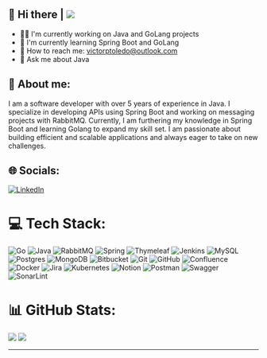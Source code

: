 ## 👋 Hi there | [![](https://visitcount.itsvg.in/api?id=victorptoledo&icon=0&color=10)](https://visitcount.itsvg.in)

* 👨‍💻 I'm currently working on Java and GoLang projects
* 🌱 I'm currently learning Spring Boot and GoLang
* 📩 How to reach me: victorptoledo@outlook.com
* 💬 Ask me about Java

## 💫 About me:
I am a software developer with over 5 years of experience in Java. I specialize in developing APIs using Spring Boot and working on messaging projects with RabbitMQ. Currently, I am furthering my knowledge in Spring Boot and learning Golang to expand my skill set. I am passionate about building efficient and scalable applications and always eager to take on new challenges.


## 🌐 Socials:
[![LinkedIn](https://img.shields.io/badge/LinkedIn-%230077B5.svg?logo=linkedin&logoColor=white)](https://linkedin.com/in/https://www.linkedin.com/in/victor-toledo-dev/) 

# 💻 Tech Stack:
![Go](https://img.shields.io/badge/go-%2300ADD8.svg?style=for-the-badge&logo=go&logoColor=white) ![Java](https://img.shields.io/badge/java-%23ED8B00.svg?style=for-the-badge&logo=openjdk&logoColor=white) ![RabbitMQ](https://img.shields.io/badge/rabbitmq-FF6600?style=for-the-badge&logo=rabbitmq&logoColor=white) ![Spring](https://img.shields.io/badge/spring-%236DB33F.svg?style=for-the-badge&logo=spring&logoColor=white) ![Thymeleaf](https://img.shields.io/badge/Thymeleaf-%23005C0F.svg?style=for-the-badge&logo=Thymeleaf&logoColor=white) ![Jenkins](https://img.shields.io/badge/jenkins-%232C5263.svg?style=for-the-badge&logo=jenkins&logoColor=white) ![MySQL](https://img.shields.io/badge/mysql-4479A1.svg?style=for-the-badge&logo=mysql&logoColor=white) ![Postgres](https://img.shields.io/badge/postgres-%23316192.svg?style=for-the-badge&logo=postgresql&logoColor=white) ![MongoDB](https://img.shields.io/badge/MongoDB-%234ea94b.svg?style=for-the-badge&logo=mongodb&logoColor=white) ![Bitbucket](https://img.shields.io/badge/bitbucket-%230047B3.svg?style=for-the-badge&logo=bitbucket&logoColor=white) ![Git](https://img.shields.io/badge/git-%23F05033.svg?style=for-the-badge&logo=git&logoColor=white) ![GitHub](https://img.shields.io/badge/github-%23121011.svg?style=for-the-badge&logo=github&logoColor=white) ![Confluence](https://img.shields.io/badge/confluence-%23172BF4.svg?style=for-the-badge&logo=confluence&logoColor=white) ![Docker](https://img.shields.io/badge/docker-%230db7ed.svg?style=for-the-badge&logo=docker&logoColor=white) ![Jira](https://img.shields.io/badge/jira-%230A0FFF.svg?style=for-the-badge&logo=jira&logoColor=white) ![Kubernetes](https://img.shields.io/badge/kubernetes-%23326ce5.svg?style=for-the-badge&logo=kubernetes&logoColor=white) ![Notion](https://img.shields.io/badge/Notion-%23000000.svg?style=for-the-badge&logo=notion&logoColor=white) ![Postman](https://img.shields.io/badge/Postman-FF6C37?style=for-the-badge&logo=postman&logoColor=white) ![Swagger](https://img.shields.io/badge/-Swagger-%23Clojure?style=for-the-badge&logo=swagger&logoColor=white) ![SonarLint](https://img.shields.io/badge/SonarLint-CB2029?style=for-the-badge&logo=SONARLINT&logoColor=white)
# 📊 GitHub Stats:
![](https://github-readme-stats.vercel.app/api?username=victorptoledo&theme=gruvbox&hide_border=false&include_all_commits=true&count_private=false)
![](https://github-readme-stats.vercel.app/api/top-langs/?username=victorptoledo&theme=gruvbox&hide_border=false&include_all_commits=true&count_private=false&layout=compact)
<!-- ![](https://github-readme-streak-stats.herokuapp.com/?user=victorptoledo&theme=gruvbox&hide_border=false) -->


<!-- ### 🔝 Top Contributed Repo
![](https://github-contributor-stats.vercel.app/api?username=victorptoledo&limit=5&theme=gruvbox&combine_all_yearly_contributions=true)-->

---


<!-- Proudly created with GPRM ( https://gprm.itsvg.in ) -->

